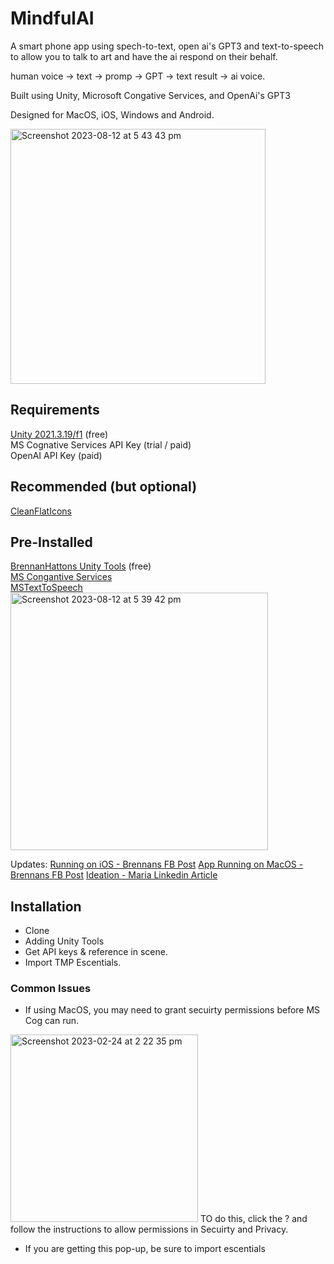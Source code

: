 # MindfulAI

A smart phone app using spech-to-text, open ai's GPT3 and text-to-speech to allow you to talk to art and have the ai respond on their behalf.

human voice -> text -> promp -> GPT -> text result -> ai voice.

Built using Unity, Microsoft Congative Services, and OpenAi's GPT3

Designed for MacOS, iOS, Windows and Android.

<img width="408" alt="Screenshot 2023-08-12 at 5 43 43 pm" src="https://github.com/bh679/MindfulAI/assets/2542558/6f7e8d45-f562-4565-8dc1-0c13e9c3d5c0">


## Requirements
[Unity 2021.3.19/f1](https://unity3d.com/unity/whats-new/2021.3.19) (free)   <br />
MS Cognative Services API Key (trial / paid) <br />
OpenAI API Key (paid)<br />

## Recommended (but optional)
[CleanFlatIcons](https://assetstore.unity.com/packages/2d/gui/icons/clean-flat-icons-98117)

## Pre-Installed <br />
[BrennanHattons Unity Tools](https://github.com/bh679/Unity-Tools) (free)  <br />
[MS Congantive Services](https://github.com/Azure-Samples/cognitive-services-speech-sdk/blob/master/quickstart/csharp/unity/text-to-speech/README.md) <br />
[MSTextToSpeech](https://github.com/ActiveNick/Unity-Text-to-Speech/tree/master/Assets) <br />
<img width="412" alt="Screenshot 2023-08-12 at 5 39 42 pm" src="https://github.com/bh679/MindfulAI/assets/2542558/7d5ddfca-6600-406e-a9af-05278f9bd9ab">

Updates:
[Running on iOS - Brennans FB Post](https://www.facebook.com/brennan.hatton/posts/pfbid0jexxx56myg5NMU5j7L8FS4kEHz9VXNgkgAqngcnzjhUAWSZwuGHobYhyZzLfpyqHl)
[App Running on MacOS - Brennans FB Post](https://www.facebook.com/brennan.hatton/posts/pfbid02Q7ukKQTxYyatv7rpxCcKkcnFGsCy2rV2WQhVuPdNT7zK411tViYrTxwxLYwdzZJtl)
[Ideation - Maria Linkedin Article](https://www.linkedin.com/pulse/tech-meets-buddha-ai-vr-pilot-project-fo-guang-shan-maria-weber)

## Installation
 - Clone
 - Adding Unity Tools
 - Get API keys & reference in scene.
 - Import TMP Escentials. 

### Common Issues
 - If using MacOS, you may need to grant secuirty permissions before MS Cog can run.
 <img width="300" alt="Screenshot 2023-02-24 at 2 22 35 pm" src="https://user-images.githubusercontent.com/2542558/221084769-837dafc3-34ad-40c9-b99f-2a4cf796fd52.png">
TO do this, click the ? and follow the instructions to allow permissions in Secuirty and Privacy.

- If you are getting this pop-up, be sure to import escentials
